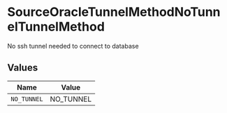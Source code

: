 # SourceOracleTunnelMethodNoTunnelTunnelMethod

No ssh tunnel needed to connect to database


## Values

| Name        | Value       |
| ----------- | ----------- |
| `NO_TUNNEL` | NO_TUNNEL   |